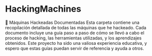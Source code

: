# HackingMachines

📂 Máquinas Hackeadas Documentadas
Esta carpeta contiene una recopilación detallada de todas las máquinas que he hackeado. Cada documento incluye una guía paso a paso de cómo se llevó a cabo el proceso de hacking, las herramientas utilizadas, y los aprendizajes obtenidos. Este proyecto ha sido una valiosa experiencia educativa, y espero que estas guías puedan servir de referencia y ayuda a otros.
